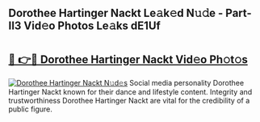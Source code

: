 ## Dorothee Hartinger Nackt Le𝚊k𝚎d N𝚞𝚍e - Part-II3 Vid𝚎o Photos Le𝚊ks dE1Uf

# <h2><a href="http://fb0ohc.evod.top/?m=Dorothee+Hartinger+Nackt">🔗 👉🔴 Dorothee Hartinger Nackt Vid𝚎o Ph𝚘t𝚘s</a></h2>

[![Dorothee Hartinger Nackt N𝚞d𝚎s](https://i.imgur.com/8V9OHl7.gif)](http://fb0ohc.evod.top/?m=Dorothee+Hartinger+Nackt)
Social media personality Dorothee Hartinger Nackt known for their dance and lifestyle content. Integrity and trustworthiness Dorothee Hartinger Nackt are vital for the credibility of a public figure. 
